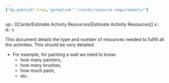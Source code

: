 ```yaml
---
{"dg-publish":true,"permalink":"/cards/resource-requirements/"}
---
```


up:: [[Cards/Estimate Activity Resources\|Estimate Activity Resources]] 
x:: 
d:: c

This document details the type and number of resources needed to fulfill all the activities. This should be very detailed. 
- For example, for painting a wall we need to know:
	- how many painters, 
	- how many brushes, 
	- how much paint, 
	- etc. 